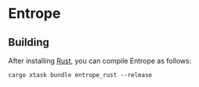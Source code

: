 # Entrope

## Building

After installing [Rust](https://rustup.rs/), you can compile Entrope as follows:

```shell
cargo xtask bundle entrope_rust --release
```
